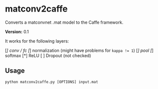 # matconv2caffe
Converts a matconvnet .mat model to the Caffe framework.

**Version:** 0.1

It works for the following layers:

[*] conv / fc
[*] normalization (might have problems for `kappa != 1`)
[*] pool
[*] softmax
[*] ReLU
[ ] Dropout (not checked)

## Usage
`python matconv2caffe.py [OPTIONS] input.mat`

